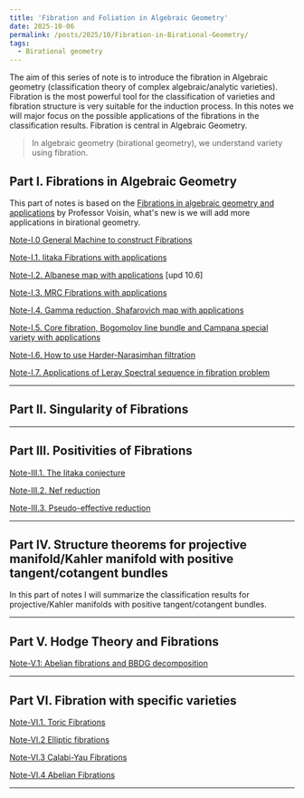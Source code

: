 ```yaml
---
title: 'Fibration and Foliation in Algebraic Geometry'
date: 2025-10-06
permalink: /posts/2025/10/Fibration-in-Birational-Geometry/
tags:
  - Birational geometry
---
```


The aim of this series of note is to introduce the fibration in Algebraic geometry (classification theory of complex algebraic/analytic varieties). Fibration is the most powerful tool for the classification of varieties and fibration structure is very suitable for the induction process. In this notes we will major focus on the possible applications of the fibrations in the classification results. Fibration is central in Algebraic Geometry. 
> In algebraic geometry (birational geometry), we understand variety using fibration. 


## Part I. Fibrations in Algebraic Geometry

This part of notes is based on the [Fibrations in algebraic geometry and applications](https://smf.emath.fr/publications/fibrations-en-geometrie-algebrique-et-applications) by Professor Voisin, what's new is we will add more applications in birational geometry. 


[Note-I.0 General Machine to construct Fibrations]()

[Note-I.1. Iitaka Fibrations with applications]()

[Note-I.2. Albanese map with applications](https://yilimath.github.io/files/Birational/Fibration/Albanese.pdf) [upd 10.6]

[Note-I.3. MRC Fibrations with applications](https://yilimath.github.io/files/Birational/Fibration/MRCFibration.pdf)

[Note-I.4. Gamma reduction, Shafarovich map with applications]()

[Note-I.5. Core fibration, Bogomolov line bundle and Campana special variety with applications]()

[Note-I.6. How to use Harder-Narasimhan filtration]()

[Note-I.7. Applications of Leray Spectral sequence in fibration problem](https://yilimath.github.io/files/Birational/Fibration/LeraySS.pdf)


----
## Part II. Singularity of Fibrations


----
## Part III. Positivities of Fibrations


[Note-III.1. The Iitaka conjecture]()

[Note-III.2. Nef reduction]()

[Note-III.3. Pseudo-effective reduction]()

---
## Part IV. Structure theorems for projective manifold/Kahler manifold with positive tangent/cotangent bundles

In this part of notes I will summarize the classification results for projective/Kahler manifolds with positive tangent/cotangent bundles. 





---
## Part V. Hodge Theory and Fibrations

[Note-V.1: Abelian fibrations and BBDG decomposition]()




---
## Part VI. Fibration with specific varieties


[Note-VI.1. Toric Fibrations]()

[Note-VI.2 Elliptic fibrations]()

[Note-VI.3 Calabi-Yau Fibrations]()

[Note-VI.4 Abelian Fibrations]()


---
